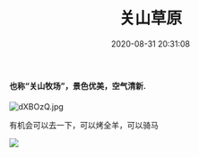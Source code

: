 ﻿---
title: 关山草原
date: 2020-08-31 20:31:08
tags:
- 关山草原
description:
top_img:
cover: https://s1.ax1x.com/2020/08/31/dXBOzQ.jpg

---

#### 也称“关山牧场”，景色优美，空气清新. ####
<!--- moer --->

![dXBOzQ.jpg](https://s1.ax1x.com/2020/08/31/dXBOzQ.jpg)

有机会可以去一下，可以烤全羊，可以骑马

![](https://pic.downk.cc/item/5f4cf4b8160a154a67fd75c9.jpg)

